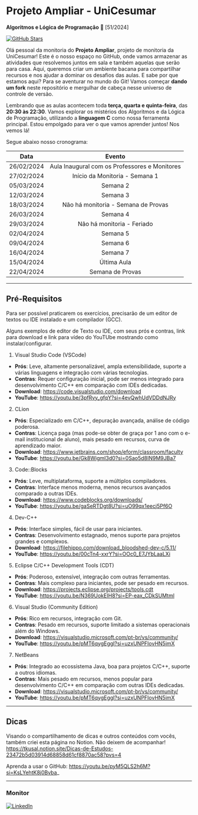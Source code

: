 Projeto Ampliar - UniCesumar 
============
**Algoritmos e Lógica de Programação** 📜 [51/2024]

[![GitHub Stars](https://img.shields.io/github/stars/IgorAntun/node-chat.svg)](https://github.com/tkusal/Projeto-Ampliar-UniCesumar/stargazers)


Olá pessoal da monitoria do **Projeto Ampliar**, projeto de monitoria da UniCesumar! Este é o nosso espaço no GitHub, onde vamos armazenar as atividades que resolvemos juntos em sala e também aquelas que serão para casa. Aqui, queremos criar um ambiente bacana para compartilhar recursos e nos ajudar a dominar os desafios das aulas. E sabe por que estamos aqui? Para se aventurar no mundo do Git! Vamos começar **dando um fork** neste repositório e mergulhar de cabeça nesse universo de controle de versão.

Lembrando que as aulas acontecem toda **terça, quarta e quinta-feira**, das **20:30 às 22:30**. Vamos explorar os mistérios dos Algoritmos e da Lógica de Programação, utilizando a **linguagem C** como nossa ferramenta principal. Estou empolgado para ver o que vamos aprender juntos! Nos vemos lá!

Segue abaixo nosso cronograma:

| Data       | Evento                                       |
|:----------:|:--------------------------------------------:|
| 26/02/2024 | Aula Inaugural com os Professores e Monitores|
| 27/02/2024 | Início da Monitoria - Semana 1               |
| 05/03/2024 | Semana 2                                     |
| 12/03/2024 | Semana 3                                     |
| 18/03/2024 | Não há monitoria - Semana de Provas          |
| 26/03/2024 | Semana 4                                     |
| 29/03/2024 | Não há monitoria - Feriado                   |
| 02/04/2024 | Semana 5                                     |
| 09/04/2024 | Semana 6                                     |
| 16/04/2024 | Semana 7                                     |
| 15/04/2024 | Última Aula                                  |
| 22/04/2024 | Semana de Provas                             |


---
## Pré-Requisitos

Para ser possível praticarem os exercícios, precisarão de um editor de textos ou IDE instalado e um compilador (GCC).

Alguns exemplos de editor de Texto ou IDE, com seus prós e contras, link para download e link para vídeo do YouTUbe mostrando como instalar/configurar.

1. Visual Studio Code (VSCode)
- **Prós**: Leve, altamente personalizável, ampla extensibilidade, suporte a várias linguagens e integração com várias tecnologias.
- **Contras**: Requer configuração inicial, pode ser menos integrado para desenvolvimento C/C++ em comparação com IDEs dedicadas.
- **Download**: https://code.visualstudio.com/download
- **YouTube**: https://youtu.be/3pfRvy_gfqY?si=4evQwhUdVDDdNJRy

2. CLion
- **Prós**: Especializado em C/C++, depuração avançada, análise de código poderosa.
- **Contras**: Licença paga (mas pode-se obter de graça por 1 ano com o e-mail institucional de aluno), mais pesado em recursos, curva de aprendizado maior.
- **Download**: https://www.jetbrains.com/shop/eform/classroom/faculty
- **YouTube**: https://youtu.be/Gk8WigmI3d0?si=0Sao5d8IN9M9JBa7

3. Code::Blocks
- **Prós**: Leve, multiplataforma, suporte a múltiplos compiladores.
- **Contras**: Interface menos moderna, menos recursos avançados comparado a outras IDEs.
- **Download**: https://www.codeblocks.org/downloads/
- **YouTube**: https://youtu.be/gaSeRTDgt8U?si=uO99qx1eecj5Pf6O

4. Dev-C++
- **Prós**: Interface simples, fácil de usar para iniciantes.
- **Contras**: Desenvolvimento estagnado, menos suporte para projetos grandes e complexos.
- **Download**: https://filehippo.com/download_bloodshed-dev-c/5.11/
- **YouTube**: https://youtu.be/00cTn4-xxrY?si=OOc0_E7JYbLaaLXi

5. Eclipse C/C++ Development Tools (CDT)
- **Prós**: Poderoso, extensível, integração com outras ferramentas.
- **Contras**: Mais complexo para iniciantes, pode ser pesado em recursos.
- **Download**: https://projects.eclipse.org/projects/tools.cdt
- **YouTube**: https://youtu.be/N369UokEIH8?si=EP-eax_CDkSUMtml

6. Visual Studio (Community Edition)
- **Prós**: Rico em recursos, integração com Git.
- **Contras**: Pesado em recursos, suporte limitado a sistemas operacionais além do Windows.
- **Download**: https://visualstudio.microsoft.com/pt-br/vs/community/
- **YouTube**: https://youtu.be/pMT6qygEggI?si=uzxUNPFIovHN5imX

7. NetBeans
- **Prós**: Integrado ao ecossistema Java, boa para projetos C/C++, suporte a outros idiomas.
- **Contras**: Mais pesado em recursos, menos popular para desenvolvimento C/C++ em comparação com outras IDEs dedicadas.
- **Download**: https://visualstudio.microsoft.com/pt-br/vs/community/
- **YouTube**: https://youtu.be/pMT6qygEggI?si=uzxUNPFIovHN5imX

---
## Dicas
Visando o compartilhamento de dicas e outros conteúdos com vocês, também criei esta página no Notion. Não deixem de acompanhar!
https://tkusal.notion.site/Dicas-de-Estudos-23472b5d03914d68858d61cf8870ac58?pvs=4

Aprenda a usar o GitHub:
https://youtu.be/pyM5QLS2h6M?si=KsLYehtK8j0Bvba_

---
### Monitor
[![LinkedIn](https://img.shields.io/badge/LinkedIn-0077B5?style=for-the-badge&logo=linkedin&logoColor=white)](https://www.linkedin.com/in/tkusal/)
